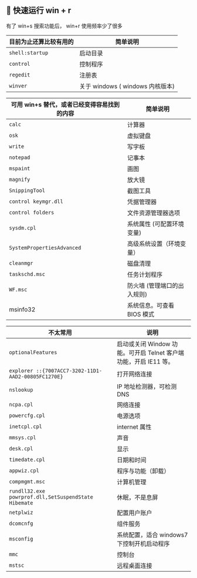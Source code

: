 ## 🍕 快速运行 win + r

有了 win+s 搜索功能后， win+r 使用频率少了很多

| 目前为止还算比较有用的 | 简单说明                         |
|------------------------|-------------------------------|
| `shell:startup`        | 启动目录                         |
| `control`              | 控制程序                         |
| `regedit`              | 注册表                           |
| `winver`               | 关于 windows ( windows 内核版本) |


| 可用 win+s 替代，或者已经变得容易找到的内容 | 简单说明                    |
|--------------------------------------------|---------------------------|
| `calc`                                     | 计算器                      |
| `osk`                                      | 虚拟键盘                    |
| `write`                                    | 写字板                      |
| `notepad`                                  | 记事本                      |
| `mspaint`                                  | 画图                        |
| `magnify`                                  | 放大镜                      |
| `SnippingTool `                            | 截图工具                    |
| `control keymgr.dll`                       | 凭据管理器                  |
| `control folders`                          | 文件资源管理器选项          |
| `sysdm.cpl`                                | 系统属性 (可配置环境变量)   |
| `SystemPropertiesAdvanced`                 | 高级系统设置（环境变量）      |
| `cleanmgr`                                 | 磁盘清理                    |
| `taskschd.msc`                             | 任务计划程序                |
| `WF.msc`                                   | 防火墙 (管理端口的出入规则) |
| msinfo32                                   | 系统信息。可查看 BIOS 模式   |

| 不太常用                                             | 说明                                                          |
|------------------------------------------------------|-------------------------------------------------------------|
| `optionalFeatures`                                   | 启动或关闭 Window 功能。可开启 Telnet 客户端功能，开启 IE11 等。 |
| `explorer ::{7007ACC7-3202-11D1-AAD2-00805FC1270E}`  | 打开网络连接                                                  |
| `nslookup`                                           | IP 地址检测器，可检测 DNS                                      |
| `ncpa.cpl`                                           | 网络连接                                                      |
| `powercfg.cpl`                                       | 电源选项                                                      |
| `inetcpl.cpl`                                        | internet 属性                                                 |
| `mmsys.cpl`                                          | 声音                                                          |
| `desk.cpl`                                           | 显示                                                          |
| `timedate.cpl`                                       | 日期和时间                                                    |
| `appwiz.cpl`                                         | 程序与功能（卸载）                                              |
| `compmgmt.msc`                                       | 计算机管理                                                    |
| `rundll32.exe powrprof.dll,SetSuspendState Hibemate` | 休眠，不是息屏                                                 |
| `netplwiz`                                           | 配置用户账户                                                  |
| `dcomcnfg`                                           | 组件服务                                                      |
| `msconfig`                                           | 系统配置，适合 windows7 下控制开机启动程序                     |
| `mmc`                                                | 控制台                                                        |
| `mstsc`                                              | 远程桌面连接                                                  |
